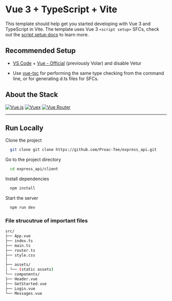 # Vue 3 + TypeScript + Vite

This template should help get you started developing with Vue 3 and TypeScript in Vite. The template uses Vue 3 `<script setup>` SFCs, check out the [script setup docs](https://v3.vuejs.org/api/sfc-script-setup.html#sfc-script-setup) to learn more.

## Recommended Setup

- [VS Code](https://code.visualstudio.com/) + [Vue - Official](https://marketplace.visualstudio.com/items?itemName=Vue.volar) (previously Volar) and disable Vetur

- Use [vue-tsc](https://github.com/vuejs/language-tools/tree/master/packages/tsc) for performing the same type checking from the command line, or for generating d.ts files for SFCs.

## About the Stack

[![Vue.js](https://img.shields.io/badge/Vue.js-4FC08D?style=for-the-badge&logo=vue.js&logoColor=white)](https://vuejs.org/)
[![Vuex](https://img.shields.io/badge/Vuex-42b883?style=for-the-badge&logo=vuex&logoColor=white)](https://vuex.vuejs.org/)
[![Vue Router](https://img.shields.io/badge/Vue_Router-42b883?style=for-the-badge&logo=vue-router&logoColor=white)](https://router.vuejs.org/)

---

## Run Locally

Clone the project

```bash
  git clone git clone https://github.com/Proac-Tee/express_api.git
```

Go to the project directory

```bash
  cd express_api/client
```

Install dependencies

```bash
  npm install
```

Start the server

```bash
  npm run dev
```

### File strucutrue of important files

```sh
src/
├── App.vue
├── index.ts
├── main.ts
├── router.ts
├── style.css
│
├── assets/
│ └── (static assets)
└── components/
├── Header.vue
├── GetStarted.vue
├── Login.vue
└── Messages.vue
```
